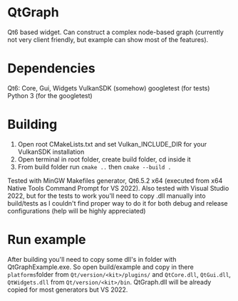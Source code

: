 # QtGraph
Qt6 based widget. Can construct a complex node-based graph (currently not very client friendly, but example can show most of the features).

# Dependencies

Qt6: Core, Gui, Widgets
VulkanSDK (somehow)
googletest (for tests)
Python 3 (for the googletest)

# Building

1. Open root CMakeLists.txt and set Vulkan_INCLUDE_DIR for your VulkanSDK installation
2. Open terminal in root folder, create build folder, cd inside it
3. From build folder run ``` cmake .. ``` then ``` cmake --build . ```

Tested with MinGW Makefiles generator, Qt6.5.2 x64 (executed from x64 Native Tools Command Prompt for VS 2022).
Also tested with Visual Studio 2022, but for the tests to work you'll need to copy .dll manually into build/tests as I couldn't find proper way to do it for both debug and release configurations (help will be highly appreciated)

# Run example

After building you'll need to copy some dll's in folder with QtGraphExample.exe. So open build/example and copy in there ``` platforms ```folder from ``` Qt/version/<kit>/plugins/ ``` and ```QtCore.dll```, ```QtGui.dll```, ```QtWidgets.dll``` from ``` Qt/version/<kit>/bin ```.
QtGraph.dll will be already copied for most generators but VS 2022.
